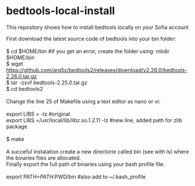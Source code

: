 # bedtools-local-install 
This repository shows how to install bedtools locally on your Sofia account 

First download the latest source code of bedtools into your bin folder: \
\
$ cd $HOME/bin #if you get an error, create the folder using: mkdir $HOME/bin \
$ wget https://github.com/arq5x/bedtools2/releases/download/v2.26.0/bedtools-2.26.0.tar.gz \
$ tar -zxvf bedtools-2.25.0.tar.gz \
$ cd bedtools2 \
\
Change the line 25 of Makefile using a text editor as nano or vi: \
\
export LIBS             = -lz #original \
export LIBS             =/usr/local/lib/libz.so.1.2.11 -lz #new line, added path for zlib package \
\
$ make \
\
A succeful instalation create a new directorie called bin (see with ls) where the binaries files are allocated. \
Finally export the full path of binaries using your bash profile file: \
\
export PATH=$PATH:$PWD/bin #also add to ~/.bash_profile 

